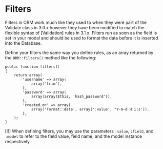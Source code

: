 # Filters

Filters in ORM work much like they used to when they were part of the Validate class in 3.0.x however they have been modified to match the flexible syntax of [Validation] rules in 3.1.x. Filters run as soon as the field is set in your model and should be used to format the data before it is inserted into the Database.

Define your filters the same way you define rules, as an array returned by the `ORM::filters()` method like the following:

    public function filters()
    {
        return array(
            'username' => array(
                array('trim'),
            ),
            'password' => array(
                array(array($this, 'hash_password')),
            ),
            'created_on' => array(
                array('Format::date', array(':value', 'Y-m-d H:i:s')),
            ),
        );
    }

[!!] When defining filters, you may use the parameters `:value`, `:field`, and `:model` to refer to the field value, field name, and the model instance respectively.
